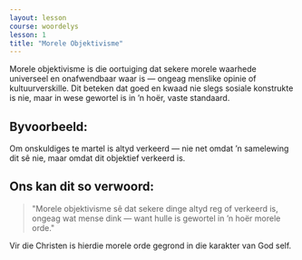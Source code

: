 ```yaml
---
layout: lesson
course: woordelys
lesson: 1
title: "Morele Objektivisme"
---
```


Morele objektivisme is die oortuiging dat sekere morele waarhede universeel en onafwendbaar waar is — ongeag menslike opinie of kultuurverskille. Dit beteken dat goed en kwaad nie slegs sosiale konstrukte is nie, maar in wese gewortel is in ’n hoër, vaste standaard.

## Byvoorbeeld:

Om onskuldiges te martel is altyd verkeerd — nie net omdat ’n samelewing dit sê nie, maar omdat dit objektief verkeerd is.

## Ons kan dit so verwoord:

> "Morele objektivisme sê dat sekere dinge altyd reg of verkeerd is, ongeag wat mense dink — want hulle is gewortel in ’n hoër morele orde."

Vir die Christen is hierdie morele orde gegrond in die karakter van God self.